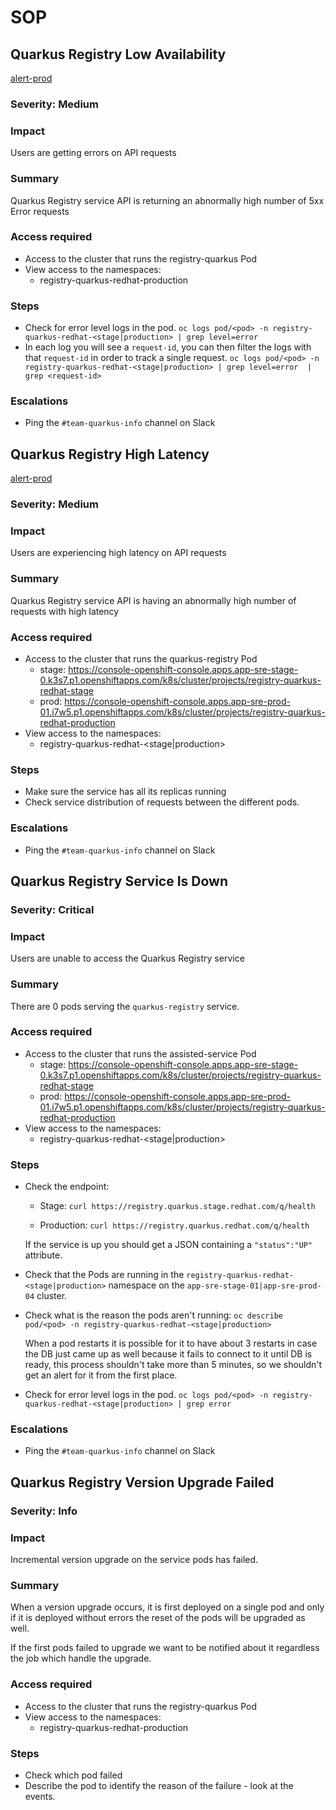 # SOP

## Quarkus Registry Low Availability
[alert-prod](/resources/observability/prometheusrules/registry-quarkus-redhat-production.prometheusrules.yaml#L15)

### Severity: Medium

### Impact
Users are getting errors on API requests

### Summary
Quarkus Registry service API is returning an abnormally high number of 5xx Error requests

### Access required

- Access to the cluster that runs the registry-quarkus Pod
- View access to the namespaces:
  - registry-quarkus-redhat-production

### Steps
- Check for error level logs in the pod.
    `oc logs pod/<pod> -n registry-quarkus-redhat-<stage|production> | grep level=error`
- In each log you will see a `request-id`, you can then filter the logs with that `request-id` in order to track a single request.
    `oc logs pod/<pod> -n registry-quarkus-redhat-<stage|production> | grep level=error  | grep <request-id>`

### Escalations
- Ping the `#team-quarkus-info` channel on Slack

## Quarkus Registry High Latency
[alert-prod](/resources/observability/prometheusrules/registry-quarkus-redhat-production.prometheusrules.yaml#L128)

### Severity: Medium

### Impact
Users are experiencing high latency on API requests

### Summary
Quarkus Registry service API is having an abnormally high number of requests with high latency

### Access required

- Access to the cluster that runs the quarkus-registry Pod
  - stage: https://console-openshift-console.apps.app-sre-stage-0.k3s7.p1.openshiftapps.com/k8s/cluster/projects/registry-quarkus-redhat-stage
  - prod: https://console-openshift-console.apps.app-sre-prod-01.i7w5.p1.openshiftapps.com/k8s/cluster/projects/registry-quarkus-redhat-production
- View access to the namespaces:
  - registry-quarkus-redhat-<stage|production>

### Steps
- Make sure the service has all its replicas running
- Check service distribution of requests between the different pods.

### Escalations
- Ping the `#team-quarkus-info` channel on Slack

## Quarkus Registry Service Is Down

### Severity: Critical

### Impact
Users are unable to access the Quarkus Registry service

### Summary
There are 0 pods serving the `quarkus-registry` service.

### Access required

- Access to the cluster that runs the assisted-service Pod
  - stage: https://console-openshift-console.apps.app-sre-stage-0.k3s7.p1.openshiftapps.com/k8s/cluster/projects/registry-quarkus-redhat-stage
  - prod: https://console-openshift-console.apps.app-sre-prod-01.i7w5.p1.openshiftapps.com/k8s/cluster/projects/registry-quarkus-redhat-production
- View access to the namespaces:
  - registry-quarkus-redhat-<stage|production>

### Steps
- Check the endpoint:

    - Stage:
    `curl https://registry.quarkus.stage.redhat.com/q/health`

    - Production:
    `curl https://registry.quarkus.redhat.com/q/health`

  If the service is up you should get a JSON containing a `"status":"UP"` attribute.

- Check that the Pods are running in the `registry-quarkus-redhat-<stage|production>` namespace on the `app-sre-stage-01|app-sre-prod-04` cluster.

- Check what is the reason the pods aren't running:
    `oc describe pod/<pod> -n registry-quarkus-redhat-<stage|production>`

  When a pod restarts it is possible for it to have about 3 restarts in case the DB just came up as well because it fails to connect to it until DB is ready, this process shouldn't take more than 5 minutes, so we shouldn't get an alert for it from the first place.

- Check for error level logs in the pod.
    `oc logs pod/<pod> -n registry-quarkus-redhat-<stage|production> | grep error`

### Escalations
- Ping the `#team-quarkus-info` channel on Slack

## Quarkus Registry Version Upgrade Failed

### Severity: Info

### Impact
Incremental version upgrade on the service pods has failed.

### Summary
When a version upgrade occurs, it is first deployed on a single pod and only if it is deployed without
errors the reset of the pods will be upgraded as well.

If the first pods failed to upgrade we want to be notified about it regardless the job which handle the upgrade.

### Access required

- Access to the cluster that runs the registry-quarkus Pod
- View access to the namespaces:
  - registry-quarkus-redhat-production

### Steps
- Check which pod failed
- Describe the pod to identify the reason of the failure - look at the events.


